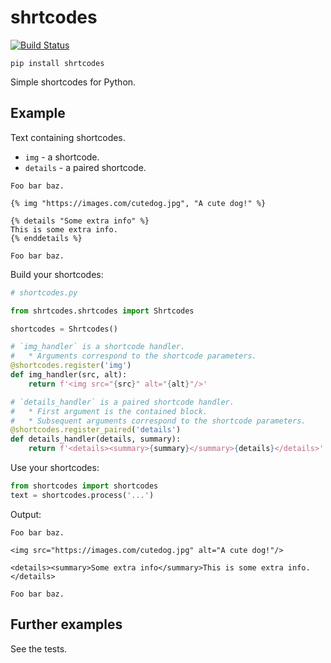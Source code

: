 # shrtcodes

[![Build Status](https://travis-ci.org/Peter554/shrtcodes.svg?branch=master)](https://travis-ci.org/Peter554/shrtcodes)

`pip install shrtcodes`

Simple shortcodes for Python.

## Example

Text containing shortcodes.

- `img` - a shortcode.
- `details` - a paired shortcode.

```text
Foo bar baz.

{% img "https://images.com/cutedog.jpg", "A cute dog!" %}

{% details "Some extra info" %}
This is some extra info.
{% enddetails %}

Foo bar baz.
```

Build your shortcodes:

```python
# shortcodes.py

from shrtcodes.shrtcodes import Shrtcodes

shortcodes = Shrtcodes()

# `img_handler` is a shortcode handler. 
#   * Arguments correspond to the shortcode parameters.  
@shortcodes.register('img')
def img_handler(src, alt):
    return f'<img src="{src}" alt="{alt}"/>'

# `details_handler` is a paired shortcode handler.
#   * First argument is the contained block.
#   * Subsequent arguments correspond to the shortcode parameters.
@shortcodes.register_paired('details')
def details_handler(details, summary):
    return f'<details><summary>{summary}</summary>{details}</details>'
```

Use your shortcodes:

```python
from shortcodes import shortcodes
text = shortcodes.process('...')
```

Output:

```text
Foo bar baz.

<img src="https://images.com/cutedog.jpg" alt="A cute dog!"/>

<details><summary>Some extra info</summary>This is some extra info.</details>

Foo bar baz.
```

## Further examples

See the tests.
